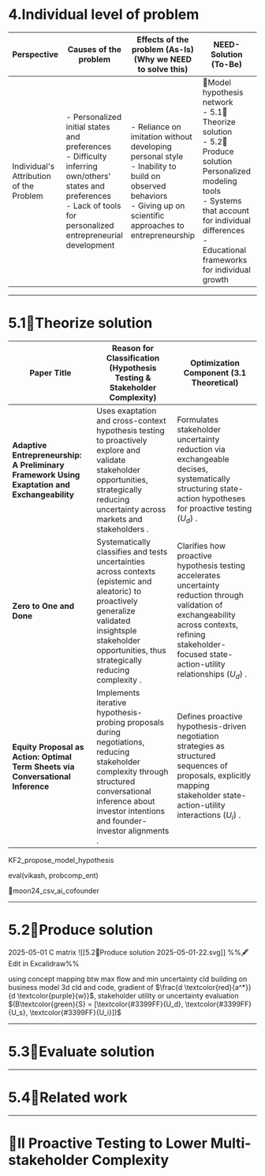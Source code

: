 # 4.Individual level of problem

| Perspective                             | Causes of the problem                                                                                                                                                      | Effects of the problem (As-Is)<br>(Why we NEED to solve this)                                                                                                       | NEED-Solution (To-Be)                                                                                                                                                                                                           | Evaluation Method<br>(Functionality/adoption by entrepreneurs) |
| --------------------------------------- | -------------------------------------------------------------------------------------------------------------------------------------------------------------------------- | ------------------------------------------------------------------------------------------------------------------------------------------------------------------- | ------------------------------------------------------------------------------------------------------------------------------------------------------------------------------------------------------------------------------- | -------------------------------------------------------------- |
| Individual's Attribution of the Problem | - Personalized initial states and preferences<br>- Difficulty inferring own/others' states and preferences<br>- Lack of tools for personalized entrepreneurial development | - Reliance on imitation without developing personal style<br>- Inability to build on observed behaviors<br>- Giving up on scientific approaches to entrepreneurship | 🎁Model hypothesis network<br>- 5.1💭Theorize solution<br>- 5.2📐Produce solution<br>Personalized modeling tools<br>- Systems that account for individual differences<br>- Educational frameworks for individual growth | 5.3💸Evaluate solution                                     |

---

# 5.1💭Theorize solution


| Paper Title                                                                                 | Reason for Classification (Hypothesis Testing & Stakeholder Complexity)                                                                                                                                         | Optimization Component (3.1 Theoretical)                                                                                                                                                                      |
| ------------------------------------------------------------------------------------------- | --------------------------------------------------------------------------------------------------------------------------------------------------------------------------------------------------------------- | ------------------------------------------------------------------------------------------------------------------------------------------------------------------------------------------------------------- |
| **Adaptive Entrepreneurship: A Preliminary Framework Using Exaptation and Exchangeability** | Uses exaptation and cross-context hypothesis testing to proactively explore and validate stakeholder opportunities, strategically reducing uncertainty across markets and stakeholders .                        | Formulates stakeholder uncertainty reduction via exchangeable decises, systematically structuring state-action hypotheses for proactive testing ($U_d$) .                                                     |
| **Zero to One and Done**                                                                    | Systematically classifies and tests uncertainties across contexts (epistemic and aleatoric) to proactively generalize validated insightsple stakeholder opportunities, thus strategically reducing complexity . | Clarifies how proactive hypothesis testing accelerates uncertainty reduction through validation of exchangeability across contexts, refining stakeholder-focused state-action-utility relationships ($U_d$) . |
| **Equity Proposal as Action: Optimal Term Sheets via Conversational Inference**             | Implements iterative hypothesis-probing proposals during negotiations, reducing stakeholder complexity through structured conversational inference about investor intentions and founder-investor alignments .  | Defines proactive hypothesis-driven negotiation strategies as structured sequences of proposals, explicitly mapping stakeholder state-action-utility interactions ($U_i$) .                                   |


KF2_propose_model_hypothesis

eval(vikash, probcomp_ent)

📝moon24_csv_ai_cofounder

---

# 5.2📐Produce solution

2025-05-01
C matrix
![[5.2📐Produce solution 2025-05-01-22.svg]]
%%🖋 Edit in Excalidraw%%

using concept mapping btw max flow and min uncertainty cld
building on business model 3d cld and  code,  gradient of $\frac{d \textcolor{red}{a^*}}{d \textcolor{purple}{w}}$, stakeholder utility or uncertainty evaluation $(B\textcolor{green}{S} = [\textcolor{#3399FF}{U_d}, \textcolor{#3399FF}{U_s}, \textcolor{#3399FF}{U_i}])$

---

# 5.3💸Evaluate solution



---

# 5.4📜Related work



---

# 👥II Proactive Testing to Lower Multi-stakeholder Complexity

